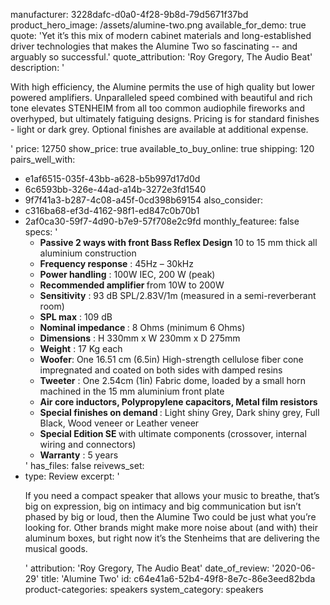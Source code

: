 manufacturer: 3228dafc-d0a0-4f28-9b8d-79d5671f37bd
product_hero_image: /assets/alumine-two.png
available_for_demo: true
quote: 'Yet it’s this mix of modern cabinet materials and long-established driver technologies that makes the Alumine Two so fascinating -- and arguably so successful.'
quote_attribution: 'Roy Gregory, The Audio Beat'
description: '<p>With high efficiency, the Alumine permits the use of high quality but lower powered amplifiers. Unparalleled speed combined with beautiful and rich tone elevates STENHEIM from all too common audiophile fireworks and overhyped, but ultimately fatiguing designs. Pricing is for standard finishes - light or dark grey. Optional finishes are available at additional expense.&nbsp;</p>'
price: 12750
show_price: true
available_to_buy_online: true
shipping: 120
pairs_well_with:
  - e1af6515-035f-43bb-a628-b5b997d17d0d
  - 6c6593bb-326e-44ad-a14b-3272e3fd1540
  - 9f7f41a3-b287-4c08-a45f-0cd398b69154
also_consider:
  - c316ba68-ef3d-4162-98f1-ed847c0b70b1
  - 2af0ca30-59f7-4d90-b7e9-57f708e2c9fd
monthly_featuree: false
specs: '<ul><li><strong>Passive 2 ways with front Bass Reflex Design&nbsp;</strong>10 to 15 mm thick all aluminium construction<br></li><li><strong>Frequency response</strong>&nbsp;: 45Hz – 30kHz<br></li><li><strong>Power handling</strong>&nbsp;: 100W IEC, 200 W (peak)<br></li><li><strong>Recommended amplifier&nbsp;</strong>from 10W to 200W<br></li><li><strong>Sensitivity</strong>&nbsp;: 93 dB SPL/2.83V/1m (measured in a semi-reverberant room)<br></li><li><strong>SPL max</strong>&nbsp;: 109 dB<br></li><li><strong>Nominal impedance&nbsp;</strong>: 8 Ohms (minimum 6 Ohms)<br></li><li><strong>Dimensions</strong>&nbsp;: H 330mm x W 230mm x D 275mm<br></li><li><strong>Weight</strong>&nbsp;: 17 Kg each<br></li><li><strong>Woofer</strong>: One 16.51 cm (6.5in) High-strength cellulose fiber cone impregnated and coated on both sides with damped resins<br></li><li><strong>Tweeter</strong>&nbsp;: One 2.54cm (1in) Fabric dome, loaded by a small horn machined in the 15 mm aluminium front plate<br></li><li><strong>Air core inductors, Polypropylene capacitors, Metal film resistors</strong><br></li><li><strong>Special finishes on demand&nbsp;</strong>: Light shiny Grey, Dark shiny grey, Full Black, Wood veneer or Leather veneer<br></li><li><strong>Special Edition SE&nbsp;</strong>with ultimate components (crossover, internal wiring and connectors)<br></li><li><strong>Warranty</strong>&nbsp;: 5 years<br></li></ul>'
has_files: false
reivews_set:
  -
    type: Review
    excerpt: '<p>If you need a compact speaker that allows your music to breathe, that’s big on expression, big on intimacy and big communication but isn’t phased by big or loud, then the Alumine Two could be just what you’re looking for. Other brands might make more noise about (and with) their aluminum boxes, but right now it’s the Stenheims that are delivering the musical goods.</p>'
    attribution: 'Roy Gregory, The Audio Beat'
    date_of_review: '2020-06-29'
title: 'Alumine Two'
id: c64e41a6-52b4-49f8-8e7c-86e3eed82bda
product-categories: speakers
system_category: speakers
